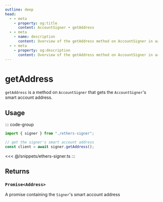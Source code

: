 ```yaml
---
outline: deep
head:
  - - meta
    - property: og:title
      content: AccountSigner • getAddress
  - - meta
    - name: description
      content: Overview of the getAddress method on AccountSigner in aa-ethers
  - - meta
    - property: og:description
      content: Overview of the getAddress method on AccountSigner in aa-ethers
---
```


# getAddress

`getAddress` is a method on `AccountSigner` that gets the `AccountSigner`'s smart account address.

## Usage

::: code-group

```ts [example.ts]
import { signer } from "./ethers-signer";

// get the signer's smart account address
const client = await signer.getAddress();
```

<<< @/snippets/ethers-signer.ts
:::

## Returns

### `Promise<Address>`

A promise containing the `Signer`'s smart account address
